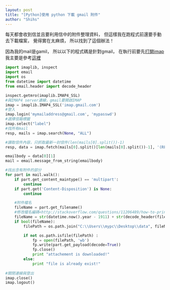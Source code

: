 ```yaml
---
layout: post
title: "[Python]使用 python 下載 gmail 附件"
author: "Shihs"
---
```


每天都會收到信並且要利用信中的附件整理資料，
但這樣我在跑程式前還要手動去下載檔案，
覺得實在太麻煩，
所以找到了這個辦法！

因為我的mail是gamil，
所以以下的程式碼是針對gmail，
在執行前要先[打開imap](http://mobileai.net/2011/03/19/教您如何開啟-gmail-的-imap-功能/)
我主要是參考[這裡](https://gist.github.com/jasonrdsouza/1674794)


```python
import imaplib, inspect
import email
import os
from datetime import datetime
from email.header import decode_header

inspect.getmro(imaplib.IMAP4_SSL)
#與IMAP4 server連線，gmail要開啟IMAP
imap = imaplib.IMAP4_SSL('imap.gmail.com') 
#登入
imap.login('mymailaddress@gmail.com', 'mypasswd')
#選擇信箱標籤
imap.select("label")
#找所有mail
resp, mails = imap.search(None, "ALL")

#讀取信件內容，只抓取最新一封信件(len(mails[0].split())-1)
resp, data = imap.fetch(mails[0].split()[len(mails[0].split())-1], '(RFC822)')

emailbody = data[0][1]
mail = email.message_from_string(emailbody)

#找出含有附件的部分
for part in mail.walk():
	if part.get_content_maintype() == 'multipart':
		continue
	if part.get('Content-Disposition') is None:
		continue

	#附件檔名
	fileName = part.get_filename()  
	#修改檔名編碼<http://stackoverflow.com/questions/11206489/how-to-print-next-year-from-current-year-in-python>
	fileName = str(datetime.now().year - 1911) + str(decode_header(fileName)[0][0]).decode(decode_header(fileName)[0][1])
	if bool(fileName):
		filePath = os.path.join("C:\\Users\\mypc\\Desktop\\data", fileName)

		if not os.path.isfile(filePath) :
			fp = open(filePath, 'wb')
			fp.write(part.get_payload(decode=True))
			fp.close()
			print "attachement is downloaded!"
		else:
			print "file is already exist!"
			
#關閉連線與登出
imap.close()
imap.logout()


```